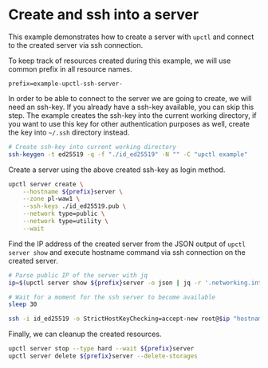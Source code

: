 # Create and ssh into a server

This example demonstrates how to create a server with `upctl` and connect to the created server via ssh connection.

To keep track of resources created during this example, we will use common prefix in all resource names.

```env
prefix=example-upctl-ssh-server-
```

In order to be able to connect to the server we are going to create, we will need an ssh-key. If you already have a ssh-key available, you can skip this step. The example creates the ssh-key into the current working directory, if you want to use this key for other authentication purposes as well, create the key into `~/.ssh` directory instead.

```sh
# Create ssh-key into current working directory
ssh-keygen -t ed25519 -q -f "./id_ed25519" -N "" -C "upctl example"
```

Create a server using the above created ssh-key as login method.

```sh
upctl server create \
    --hostname ${prefix}server \
    --zone pl-waw1 \
    --ssh-keys ./id_ed25519.pub \
    --network type=public \
    --network type=utility \
    --wait
```

Find the IP address of the created server from the JSON output of `upctl server show` and execute hostname command via ssh connection on the created server.

```sh
# Parse public IP of the server with jq
ip=$(upctl server show ${prefix}server -o json | jq -r '.networking.interfaces[] | select(.type == "public") | .ip_addresses[0].address')

# Wait for a moment for the ssh server to become available
sleep 30

ssh -i id_ed25519 -o StrictHostKeyChecking=accept-new root@$ip "hostname"
```

Finally, we can cleanup the created resources.

```sh
upctl server stop --type hard --wait ${prefix}server
upctl server delete ${prefix}server --delete-storages
```

